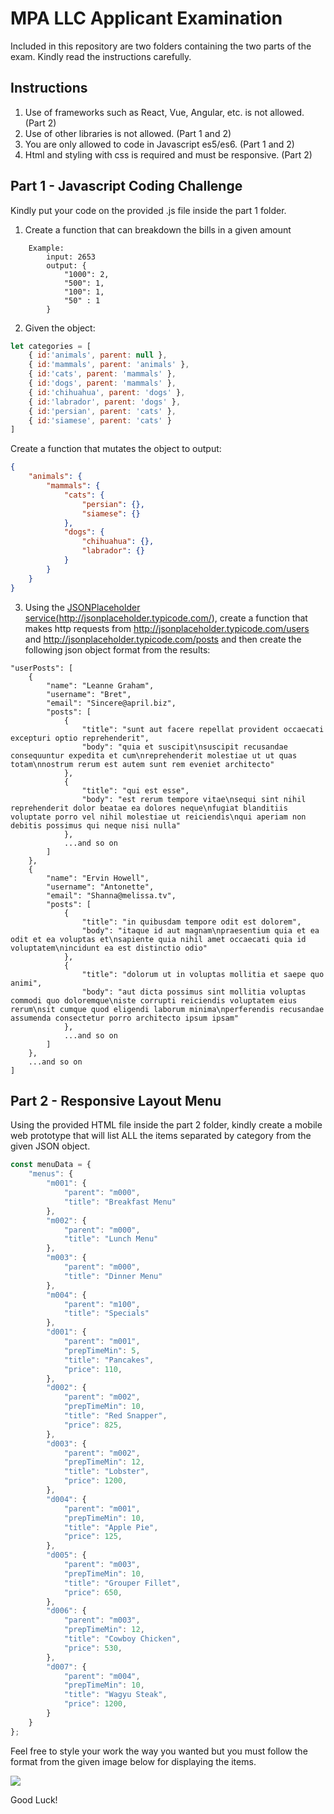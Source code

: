# MPA LLC Applicant Examination

Included in this repository are two folders containing the two parts of the exam. Kindly read the instructions carefully.

## Instructions
1. Use of frameworks such as React, Vue, Angular, etc. is not allowed. (Part 2)
2. Use of other libraries is not allowed. (Part 1 and 2)
3. You are only allowed to code in Javascript es5/es6. (Part 1 and 2)
4. Html and styling with css is required and must be responsive. (Part 2)

## Part 1 - Javascript Coding Challenge
Kindly put your code on the provided .js file inside the part 1 folder.

1. Create a function that can breakdown the bills in a given amount
```
	Example:
		input: 2653
		output: {
			"1000": 2,
			"500": 1,
			"100": 1,
			"50" : 1
		}
 ```
2. Given the object:
```javascript
let categories = [
	{ id:'animals', parent: null },
	{ id:'mammals', parent: 'animals' },
	{ id:'cats', parent: 'mammals' },
	{ id:'dogs', parent: 'mammals' },
	{ id:'chihuahua', parent: 'dogs' },
	{ id:'labrador', parent: 'dogs' },
	{ id:'persian', parent: 'cats' },
	{ id:'siamese', parent: 'cats' }
]
```
Create a function that mutates the object to output:
```json
{
    "animals": {
        "mammals": {
            "cats": {
                "persian": {},
                "siamese": {}
            },
            "dogs": {
                "chihuahua": {},
                "labrador": {}
            }
        }
    }
}
```
3. Using the <a href="http://jsonplaceholder.typicode.com/" target="_blank">JSONPlaceholder service(http://jsonplaceholder.typicode.com/)</a>, create a function that makes 
	 http requests from <a href="http://jsonplaceholder.typicode.com/users" target="_blank">http://jsonplaceholder.typicode.com/users</a> and <a href="http://jsonplaceholder.typicode.com/posts" target="_blank">http://jsonplaceholder.typicode.com/posts</a> 
	 and then create the following json object format from the results:
```
"userPosts": [
    {
        "name": "Leanne Graham",
        "username": "Bret",
        "email": "Sincere@april.biz",
        "posts": [
            {
                "title": "sunt aut facere repellat provident occaecati excepturi optio reprehenderit",
                "body": "quia et suscipit\nsuscipit recusandae consequuntur expedita et cum\nreprehenderit molestiae ut ut quas totam\nnostrum rerum est autem sunt rem eveniet architecto"
            },
            {
                "title": "qui est esse",
                "body": "est rerum tempore vitae\nsequi sint nihil reprehenderit dolor beatae ea dolores neque\nfugiat blanditiis voluptate porro vel nihil molestiae ut reiciendis\nqui aperiam non debitis possimus qui neque nisi nulla"
            },
            ...and so on
        ]
    },
    {
        "name": "Ervin Howell",
        "username": "Antonette",
        "email": "Shanna@melissa.tv",
        "posts": [
            {
                "title": "in quibusdam tempore odit est dolorem",
                "body": "itaque id aut magnam\npraesentium quia et ea odit et ea voluptas et\nsapiente quia nihil amet occaecati quia id voluptatem\nincidunt ea est distinctio odio"
            },
            {
                "title": "dolorum ut in voluptas mollitia et saepe quo animi",
                "body": "aut dicta possimus sint mollitia voluptas commodi quo doloremque\niste corrupti reiciendis voluptatem eius rerum\nsit cumque quod eligendi laborum minima\nperferendis recusandae assumenda consectetur porro architecto ipsum ipsam"
            },
            ...and so on
        ]
    },
    ...and so on
]
```
## Part 2 - Responsive Layout Menu
Using the provided HTML file inside the part 2 folder, kindly create a mobile web prototype that will list ALL the items separated by category from the given JSON object. 

```javascript
const menuData = {
    "menus": {
        "m001": {
            "parent": "m000",
            "title": "Breakfast Menu"
        },
        "m002": {
            "parent": "m000",
            "title": "Lunch Menu"
        },
        "m003": {
            "parent": "m000",
            "title": "Dinner Menu"
        },
        "m004": {
            "parent": "m100",
            "title": "Specials"
        },
        "d001": {
            "parent": "m001",
            "prepTimeMin": 5,
            "title": "Pancakes",
            "price": 110,
        },
        "d002": {
            "parent": "m002",
            "prepTimeMin": 10,
            "title": "Red Snapper",
            "price": 825,
        },
        "d003": {
            "parent": "m002",
            "prepTimeMin": 12,
            "title": "Lobster",
            "price": 1200,
        },
        "d004": {
            "parent": "m001",
            "prepTimeMin": 10,
            "title": "Apple Pie",
            "price": 125,
        },
        "d005": {
            "parent": "m003",
            "prepTimeMin": 10,
            "title": "Grouper Fillet",
            "price": 650,
        },
        "d006": {
            "parent": "m003",
            "prepTimeMin": 12,
            "title": "Cowboy Chicken",
            "price": 530,
        },
        "d007": {
            "parent": "m004",
            "prepTimeMin": 10,
            "title": "Wagyu Steak",
            "price": 1200,
        }
    }
};
```

Feel free to style your work the way you wanted but you must follow the format from the given image below for displaying the items.

![](https://firebasestorage.googleapis.com/v0/b/buzfy-e233d.appspot.com/o/applicant-exam-res%2FScreen%20Shot%202018-12-18%20at%209.25.38%20PM.png?alt=media&token=c3c5404a-1293-461e-a5a8-d8ac98968f02)

Good Luck!
